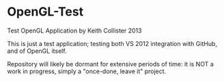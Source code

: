 OpenGL-Test
===========

Test OpenGL Application by Keith Collister 2013

This is just a test application; testing both VS 2012 integration with GitHub, and of OpenGL itself.

Repository will likely be dormant for extensive periods of time: it is NOT a work in progress, simply a "once-done, leave it" project.

